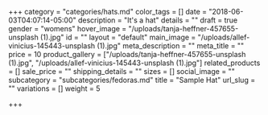 +++
category = "categories/hats.md"
color_tags = []
date = "2018-06-03T04:07:14-05:00"
description = "It's a hat"
details = ""
draft = true
gender = "womens"
hover_image = "/uploads/tanja-heffner-457655-unsplash (1).jpg"
id = ""
layout = "default"
main_image = "/uploads/allef-vinicius-145443-unsplash (1).jpg"
meta_description = ""
meta_title = ""
price = 10
product_gallery = ["/uploads/tanja-heffner-457655-unsplash (1).jpg", "/uploads/allef-vinicius-145443-unsplash (1).jpg"]
related_products = []
sale_price = ""
shipping_details = ""
sizes = []
social_image = ""
subcategory = "subcategories/fedoras.md"
title = "Sample Hat"
url_slug = ""
variations = []
weight = 5

+++

